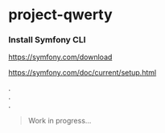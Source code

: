 # project-qwerty


### Install Symfony CLI
https://symfony.com/download

https://symfony.com/doc/current/setup.html



.  
.  
.  
> Work in progress...
